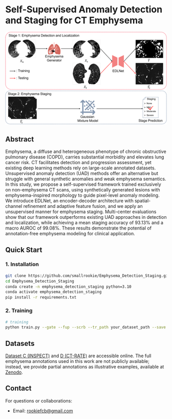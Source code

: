 # Self-Supervised Anomaly Detection and Staging for CT Emphysema

![](img/fig1.png)

## Abstract
Emphysema, a diffuse and heterogeneous phenotype of chronic obstructive pulmonary disease (COPD), carries substantial morbidity and elevates lung cancer risk. CT facilitates detection and progression assessment, yet existing deep learning methods rely on large-scale annotated datasets. Unsupervised anomaly detection (UAD) methods offer an alternative but struggle with general synthetic anomalies and weak emphysema semantics. In this study, we propose a self-supervised framework trained exclusively on non-emphysema CT scans, using synthetically generated lesions with emphysema-inspired morphology to guide pixel-level anomaly modeling. We introduce EDLNet, an encoder-decoder architecture with spatial-channel refinement and adaptive feature fusion, and we apply an unsupervised manner for emphysema staging. Multi-center evaluations show that our framework outperforms existing UAD approaches in detection and localization, while achieving a mean staging accuracy of 93.13% and a macro AUROC of 99.08%. These results demonstrate the potential of annotation-free emphysema modeling for clinical application.

## Quick Start
### 1. Installation
```bash
git clone https://github.com/smallrookie/Emphysema_Detection_Staging.git
cd Emphysema_Detection_Staging
conda create -n emphysema_detection_staging python=3.10
conda activate emphysema_detection_staging
pip install -r requirements.txt
```

### 2. Training
```bash
# training
python train.py --gate --fup --scrb --tr_path your_dataset_path --save your_save_path
```

## Datasets

[Dataset C (INSPECT)](https://som-shahlab.github.io/inspect-website) and [D (CT-RATE)](https://huggingface.co/datasets/ibrahimhamamci/CT-RATE) are accessible online. The full emphysema annotations used in this work are not publicly available; instead, we provide partial annotations as illustrative examples, available at [Zenodo](https://doi.org/10.5281/zenodo.17271375).

## Contact
For questions or collaborations:

- Email: rookiefcb@gmail.com
